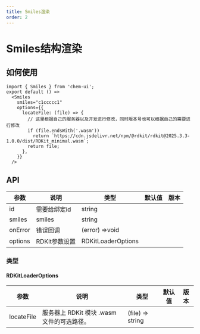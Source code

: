 ```yaml
---
title: Smiles渲染
order: 2
---
```

# Smiles结构渲染

## 如何使用

```tsx
import { Smiles } from 'chem-ui';
export default () =>
  <Smiles
    smiles="c1ccccc1"
    options={{
      locateFile: (file) => {
        // 这里根据自己的服务器以及开发进行修改，同时版本号也可以根据自己的需要进行修改
        if (file.endsWith('.wasm'))
          return `https://cdn.jsdelivr.net/npm/@rdkit/rdkit@2025.3.3-1.0.0/dist/RDKit_minimal.wasm`;
        return file;
      },
    }}
  />
```

## API
| 参数           | 说明          | 类型               | 默认值 | 版本 |
|--------------| ------------- | ------------------ | ------ | ---- |
| id           | 需要给绑定id  | string             |        |      |
| smiles       | smiles        | string             |        |      |
| onError      | 错误回调      | (error) =>void     |        |      |
| options      | RDKit参数设置 | RDKitLoaderOptions |        |      |

### 类型 
#### RDKitLoaderOptions
| 参数       | 说明                                       | 类型             | 默认值 | 版本 |
| ---------- | ------------------------------------------ | ---------------- | ------ | ---- |
| locateFile | 服务器上 RDKit 模块 .wasm 文件的可选路径。 | (file) => string |        |      |
